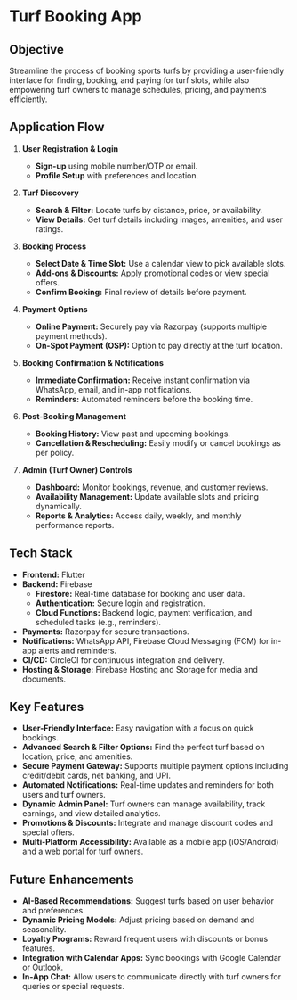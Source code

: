 # Turf Booking App

## Objective
Streamline the process of booking sports turfs by providing a user-friendly interface for finding, booking, and paying for turf slots, while also empowering turf owners to manage schedules, pricing, and payments efficiently.

## Application Flow
1. **User Registration & Login**  
   - **Sign-up** using mobile number/OTP or email.  
   - **Profile Setup** with preferences and location.

2. **Turf Discovery**  
   - **Search & Filter:** Locate turfs by distance, price, or availability.  
   - **View Details:** Get turf details including images, amenities, and user ratings.

3. **Booking Process**  
   - **Select Date & Time Slot:** Use a calendar view to pick available slots.  
   - **Add-ons & Discounts:** Apply promotional codes or view special offers.  
   - **Confirm Booking:** Final review of details before payment.

4. **Payment Options**  
   - **Online Payment:** Securely pay via Razorpay (supports multiple payment methods).  
   - **On-Spot Payment (OSP):** Option to pay directly at the turf location.

5. **Booking Confirmation & Notifications**  
   - **Immediate Confirmation:** Receive instant confirmation via WhatsApp, email, and in-app notifications.  
   - **Reminders:** Automated reminders before the booking time.

6. **Post-Booking Management**  
   - **Booking History:** View past and upcoming bookings.  
   - **Cancellation & Rescheduling:** Easily modify or cancel bookings as per policy.

7. **Admin (Turf Owner) Controls**  
   - **Dashboard:** Monitor bookings, revenue, and customer reviews.  
   - **Availability Management:** Update available slots and pricing dynamically.  
   - **Reports & Analytics:** Access daily, weekly, and monthly performance reports.

## Tech Stack
- **Frontend:** Flutter  
- **Backend:** Firebase  
  - **Firestore:** Real-time database for booking and user data.  
  - **Authentication:** Secure login and registration.  
  - **Cloud Functions:** Backend logic, payment verification, and scheduled tasks (e.g., reminders).  
- **Payments:** Razorpay for secure transactions.  
- **Notifications:** WhatsApp API, Firebase Cloud Messaging (FCM) for in-app alerts and reminders.  
- **CI/CD:** CircleCI for continuous integration and delivery.  
- **Hosting & Storage:** Firebase Hosting and Storage for media and documents.

## Key Features
- **User-Friendly Interface:** Easy navigation with a focus on quick bookings.
- **Advanced Search & Filter Options:** Find the perfect turf based on location, price, and amenities.
- **Secure Payment Gateway:** Supports multiple payment options including credit/debit cards, net banking, and UPI.
- **Automated Notifications:** Real-time updates and reminders for both users and turf owners.
- **Dynamic Admin Panel:** Turf owners can manage availability, track earnings, and view detailed analytics.
- **Promotions & Discounts:** Integrate and manage discount codes and special offers.
- **Multi-Platform Accessibility:** Available as a mobile app (iOS/Android) and a web portal for turf owners.

## Future Enhancements
- **AI-Based Recommendations:** Suggest turfs based on user behavior and preferences.
- **Dynamic Pricing Models:** Adjust pricing based on demand and seasonality.
- **Loyalty Programs:** Reward frequent users with discounts or bonus features.
- **Integration with Calendar Apps:** Sync bookings with Google Calendar or Outlook.
- **In-App Chat:** Allow users to communicate directly with turf owners for queries or special requests.
